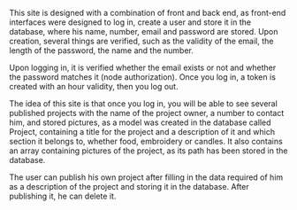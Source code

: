 This site is designed with a combination of front and back end, as front-end interfaces were designed to log in, create a user and store it in the database, where his name, number, email and password are stored. Upon creation, several things are verified, such as the validity of the email, the length of the password, the name and the number. 

Upon logging in, it is verified whether the email exists or not and whether the password matches it (node ​​authorization). Once you log in, a token is created with an hour validity, then you log out.

The idea of ​​this site is that once you log in, you will be able to see several published projects with the name of the project owner, a number to contact him, and stored pictures, as a model was created in the database called Project, containing a title for the project and a description of it and which section it belongs to, whether food, embroidery or candles. It also contains an array containing pictures of the project, as its path has been stored in the database. 

The user can publish his own project after filling in the data required of him as a description of the project and storing it in the database. After publishing it, he can delete it.
